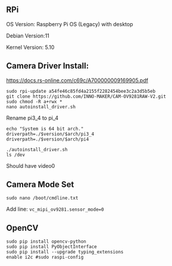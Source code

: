 ## RPi

OS Version: Raspberry Pi OS (Legacy) with desktop

Debian Version:11

Kernel Version: 5.10

## Camera Driver Install:

https://docs.rs-online.com/c69c/A700000009169905.pdf

```commandline
sudo rpi-update a54fe46c85fd4a2155f2282454bee3c2a3d5b5eb
git clone https://github.com/INNO-MAKER/CAM-OV9281RAW-V2.git
sudo chmod -R a+rwx *
nano autoinstall_driver.sh 
````
Rename pi3_4 to pi_4
```
echo "System is 64 bit arch."
driverpath=./$version/$arch/pi3_4
driverpath=./$version/$arch/pi4
```

```commandline
./autoinstall_driver.sh
ls /dev
```

Should have video0

## Camera Mode Set

```commandline
sudo nano /boot/cmdline.txt
```
Add line:
`vc_mipi_ov9281.sensor_mode=0`

## OpenCV

```commandline
sudo pip install opencv-python
sudo pip install PyObjectInterface
sudo pip install --upgrade typing_extensions
enable i2c #sudo raspi-config
```

